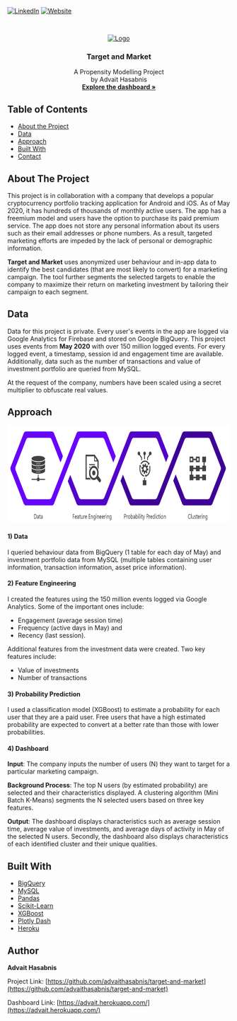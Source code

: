 [![LinkedIn][linkedin-shield]](https://www.linkedin.com/in/advaithasabnis/)
[![Website][website-shield]](https://advait.herokuapp.com/)

<br />
<p align="center">
  <a href="https://github.com/advaithasabnis/insight">
    <img src="images/logo.png" alt="Logo" width="80" height="80">
  </a>
  <h3 align="center">Target and Market</h3></p>

  <p align="center">
    A Propensity Modelling Project
    <br />
    by Advait Hasabnis
    <br />
    <a href="https://advait.herokuapp.com/" target="_blank"><strong>Explore the dashboard »</strong></a>
</p>



<!-- TABLE OF CONTENTS -->
## Table of Contents

* [About the Project](#about-the-project)
* [Data](#data)
* [Approach](#approach)
* [Built With](#built-with)
* [Contact](#contact)

<!-- CONTENTS -->
## About The Project
This project is in collaboration with a company that develops a popular cryptocurrency portfolio tracking application for Android and iOS. As of May 2020, it has hundreds of thousands of monthly active users. The app has a freemium model and users have the option to purchase its paid premium service. The app does not store any personal information about its users such as their email addresses or phone numbers. As a result, targeted marketing efforts are impeded by the lack of personal or demographic information.

**Target and Market** uses anonymized user behaviour and in-app data to identify the best candidates (that are most likely to convert) for a marketing campaign. The tool further segments the selected targets to enable the company to maximize their return on marketing investment by tailoring their campaign to each segment.

<!-- DATA -->
## Data
Data for this project is private. Every user's events in the app are logged via Google Analytics for Firebase and stored on Google BigQuery. This project uses events from <b>May 2020</b> with over 150 million logged events. For every logged event, a timestamp, session id and engagement time are available. Additionally, data such as the number of transactions and value of investment portfolio are queried from MySQL.

At the request of the company, numbers have been scaled using a secret multiplier to obfuscate real values.

<!-- APPROACH -->
## Approach
<p align="center">
    <img src="images/approach.png" alt="Approach" height="220">
</p>

#### 1) Data
I queried behaviour data from BigQuery (1 table for each day of May) and investment portfolio data from MySQL (multiple tables containing user information, transaction information, asset price information).</li>

#### 2) Feature Engineering
I created the features using the 150 million events logged via Google Analytics. Some of the important ones include:
* Engagement (average session time)
* Frequency (active days in May) and
* Recency (last session).

Additional features from the investment data were created. Two key features include:
* Value of investments
* Number of transactions

#### 3) Probability Prediction
I used a classification model (XGBoost) to estimate a probability for each user that they are a paid user. Free users that have a high estimated probability are expected to convert at a better rate than those with lower probabilities. 

#### 4) Dashboard
**Input**: The company inputs the number of users (N) they want to target for a particular marketing campaign.

**Background Process**: The top N users (by estimated probability) are selected and their characteristics displayed. A clustering algorithm (Mini Batch K-Means) segments the N selected users based on three key features.

**Output**: The dashboard displays characteristics such as average session time, average value of investments, and average days of activity in May of the selected N users. Secondly, the dashboard also displays characteristics of each identified cluster and their unique qualities.

<!-- TOOLS AND FRAMEWORKS -->
## Built With
* [BigQuery](https://cloud.google.com/bigquery/)
* [MySQL](https://www.mysql.com/)
* [Pandas](https://pandas.pydata.org/)
* [Scikit-Learn](https://scikit-learn.org/stable/index.html)
* [XGBoost](https://xgboost.ai/)
* [Plotly Dash](https://plotly.com/dash/)
* [Heroku](https://www.heroku.com/)

<!-- CONTACT -->
## Author
**Advait Hasabnis**

Project Link: [https://github.com/advaithasabnis/target-and-market](https://github.com/advaithasabnis/target-and-market)

Dashboard Link: [https://advait.herokuapp.com/](https://advait.herokuapp.com/)


<!-- MARKDOWN LINKS & IMAGES -->
[linkedin-shield]: https://img.shields.io/badge/-LinkedIn-black.svg?style=flat&logo=linkedin&colorB=2867B2
[website-shield]: https://img.shields.io/badge/-Website-blueviolet?style=flat
